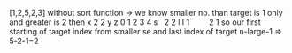[1,2,5,2,3]
without sort function -> we know smaller no. than target is 1 only and greater is 2
then x 2 2 y z
0 1 2  3 4
s   2 2  l  l
1          2  1
so our first starting of target index from smaller se
and last index of target n-large-1 => 5-2-1=2